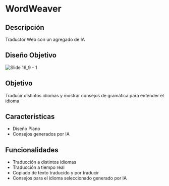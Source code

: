 # WordWeaver

## Descripción
Traductor Web con un agregado de IA

## Diseño Objetivo
![Slide 16_9 - 1](https://github.com/RoyHuamanAvila/WordWeaver/assets/64821788/e9aedc07-2ad9-4c97-85a4-78983ff94d8c)

## Objetivo
Traducir distintos idiomas y mostrar consejos de gramática para entender el idioma 

## Características
- Diseño Plano
- Consejos generados por IA
  
## Funcionalidades 
- Traducción a distintos idiomas
- Traducción a tiempo real
- Copiado de texto traducido y por traducir
- Consejos para el idioma seleccionado generado por IA
